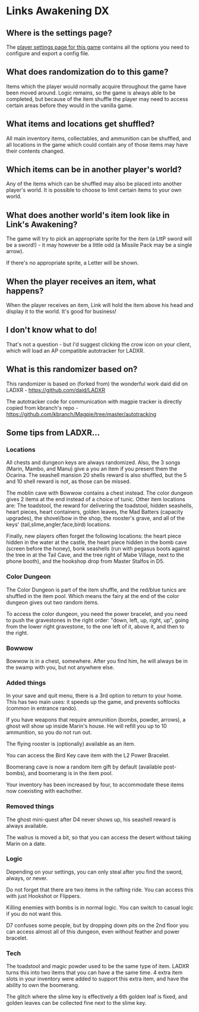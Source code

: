 # Links Awakening DX

## Where is the settings page?

The [player settings page for this game](../player-settings) contains all the options you need to configure and export a
config file.

## What does randomization do to this game?

Items which the player would normally acquire throughout the game have been moved around. Logic remains, so the game is
always able to be completed, but because of the item shuffle the player may need to access certain areas before they
would in the vanilla game.

## What items and locations get shuffled?

All main inventory items, collectables, and ammunition can be shuffled, and all locations in the game which could
contain any of those items may have their contents changed.

## Which items can be in another player's world?

Any of the items which can be shuffled may also be placed into another player's world. It is possible to choose to limit
certain items to your own world.

## What does another world's item look like in Link's Awakening?

The game will try to pick an appropriate sprite for the item (a LttP sword will be a sword!) - it may however be a little odd (a Missile Pack may be a single arrow).

If there's no appropriate sprite, a Letter will be shown.

## When the player receives an item, what happens?

When the player receives an item, Link will hold the item above his head and display it to the world. It's good for
business!

## I don't know what to do!

That's not a question - but I'd suggest clicking the crow icon on your client, which will load an AP compatible autotracker for LADXR.

## What is this randomizer based on?

This randomizer is based on (forked from) the wonderful work daid did on LADXR - https://github.com/daid/LADXR

The autotracker code for communication with magpie tracker is directly copied from kbranch's repo - https://github.com/kbranch/Magpie/tree/master/autotracking

## Some tips from LADXR...

<h3>Locations</h3>
<p>All chests and dungeon keys are always randomized. Also, the 3 songs (Marin, Mambo, and Manu) give a you an item if you present them the Ocarina. The seashell mansion 20 shells reward is also shuffled, but the 5 and 10 shell reward is not, as those can be missed.</p>
<p>The moblin cave with Bowwow contains a chest instead. The color dungeon gives 2 items at the end instead of a choice of tunic. Other item locations are: The toadstool, the reward for delivering the toadstool, hidden seashells, heart pieces, heart containers, golden leaves, the Mad Batters (capacity upgrades), the shovel/bow in the shop, the rooster's grave, and all of the keys' (tail,slime,angler,face,bird) locations.</p>
<p>Finally, new players often forget the following locations: the heart piece hidden in the water at the castle, the heart piece hidden in the bomb cave (screen before the honey), bonk seashells (run with pegasus boots against the tree in at the Tail Cave, and the tree right of Mabe Village, next to the phone booth), and the hookshop drop from Master Stalfos in D5.</p>

<h3>Color Dungeon</h3>
<p>The Color Dungeon is part of the item shuffle, and the red/blue tunics are shuffled in the item pool. Which means the fairy at the end of the color dungeon gives out two random items.</p>
<p>To access the color dungeon, you need the power bracelet, and you need to push the gravestones in the right order: "down, left, up, right, up", going from the lower right gravestone, to the one left of it, above it, and then to the right.</p>

<h3>Bowwow</h3>
<p>Bowwow is in a chest, somewhere. After you find him, he will always be in the swamp with you, but not anywhere else.</p>

<h3>Added things</h3>
<p>In your save and quit menu, there is a 3rd option to return to your home. This has two main uses: it speeds up the game, and prevents softlocks (common in entrance rando).</p>
<p>If you have weapons that require ammunition (bombs, powder, arrows), a ghost will show up inside Marin's house. He will refill you up to 10 ammunition, so you do not run out.</p>
<p>The flying rooster is (optionally) available as an item.</p>
<p>You can access the Bird Key cave item with the L2 Power Bracelet.</p>
<p>Boomerang cave is now a random item gift by default (available post-bombs), and boomerang is in the item pool.</p>
<p>Your inventory has been increased by four, to accommodate these items now coexisting with eachother.</p>

<h3>Removed things</h3>
<p>The ghost mini-quest after D4 never shows up, his seashell reward is always available.</p>
<p>The walrus is moved a bit, so that you can access the desert without taking Marin on a date.</p>

<h3>Logic</h3>
<p>Depending on your settings, you can only steal after you find the sword, always, or never.</p>
<p>Do not forget that there are two items in the rafting ride. You can access this with just Hookshot or Flippers.</p>
<p>Killing enemies with bombs is in normal logic. You can switch to casual logic if you do not want this.</p>
<p>D7 confuses some people, but by dropping down pits on the 2nd floor you can access almost all of this dungeon, even without feather and power bracelet.</p>

<h3>Tech</h3>
<p>The toadstool and magic powder used to be the same type of item. LADXR turns this into two items that you can have a the same time. 4 extra item slots in your inventory were added to support this extra item, and have the ability to own the boomerang.</p>
<p>The glitch where the slime key is effectively a 6th golden leaf is fixed, and golden leaves can be collected fine next to the slime key.</p>
